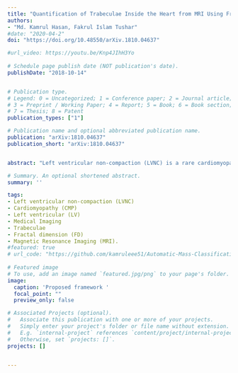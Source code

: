 ```yaml
---
title: "Quantification of Trabeculae Inside the Heart from MRI Using Fractal Analysis"
authors:
- "Md. Kamrul Hasan, Fakrul Islam Tushar"
#date: "2020-04-2"
doi: "https://doi.org/10.48550/arXiv.1810.04637"

#url_video: https://youtu.be/Knp4JIhH3Yo
  
# Schedule page publish date (NOT publication's date).
publishDate: "2018-10-14"


# Publication type.
# Legend: 0 = Uncategorized; 1 = Conference paper; 2 = Journal article;
# 3 = Preprint / Working Paper; 4 = Report; 5 = Book; 6 = Book section;
# 7 = Thesis; 8 = Patent
publication_types: ["1"]

# Publication name and optional abbreviated publication name.
publication: "arXiv:1810.04637"
publication_short: "arXiv:1810.04637"


abstract: "Left ventricular non-compaction (LVNC) is a rare cardiomyopathy (CMP) that should be considered as a possible diagnosis because of its potential complications which are heart failure, ventricular arrhythmias, and embolic events. For analysis cardiac functionality, extracting information from the Left ventricular (LV) is already a broad field of Medical Imaging. Different algorithms and strategies ranging that is semiautomated or automated has already been developed to get useful information from such a critical structure of heart. Trabeculae in the heart undergoes difference changes like solid from spongy. Due to failure of this process left ventricle non-compaction occurred. In this project, we will demonstrate the fractal dimension (FD) and manual segmentation of the Magnetic Resonance Imaging (MRI) of the heart that quantify amount of trabeculae inside the heart. The greater the value of fractal dimension inside the heart indicates the greater complex pattern of the trabeculae in the heart."

# Summary. An optional shortened abstract.
summary: ''

tags:
- Left ventricular non-compaction (LVNC)
- Cardiomyopathy (CMP)
- Left ventricular (LV)
- Medical Imaging
- Trabeculae
- Fractal dimension (FD)
- Magnetic Resonance Imaging (MRI).
#featured: true
# url_code: "https://github.com/kamruleee51/Automatic-Mass-Classification-in-Breast"
  
# Featured image
# To use, add an image named `featured.jpg/png` to your page's folder.
image:
  caption: 'Proposed framework '
  focal_point: ""
  preview_only: false

# Associated Projects (optional).
#   Associate this publication with one or more of your projects.
#   Simply enter your project's folder or file name without extension.
#   E.g. `internal-project` references `content/project/internal-project/index.md`.
#   Otherwise, set `projects: []`.
projects: []


---
```

